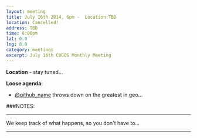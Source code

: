 ```yaml
---
layout: meeting
title: July 16th 2014, 6pm -  Location:TBD
location: Cancelled!
address: TBD
time: 6:00pm
lat: 0.0
lng: 0.0
category: meetings
excerpt: July 16th CUGOS Monthly Meeting
---
```


**Location** -  stay tuned...

__Loose agenda:__

- [@github_name](https://github.com/github_name) throws down on the greatest in geo...

###NOTES:

---

We keep track of what happens, so you don't have to...

---
